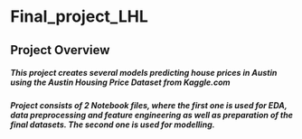 # Final_project_LHL

## Project Overview

##### This project creates several models predicting house prices in Austin using the Austin Housing Price Dataset from Kaggle.com
##### Project consists of 2 Notebook files, where the first one is used for EDA, data preprocessing and feature engineering as well as preparation of the final datasets. The second one is used for modelling.
